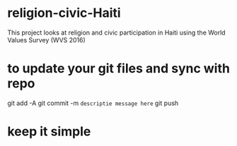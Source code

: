 # religion-civic-Haiti
This project looks at religion and civic participation in Haiti using the World Values Survey (WVS 2016)

# to update your git files and sync with repo
git add -A
git commit -m `descriptie message here`
git push 
#  keep it simple


